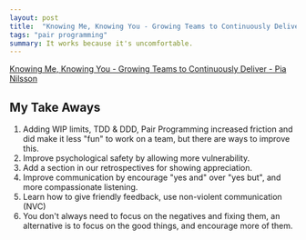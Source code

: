 ```yaml
---
layout: post
title:  "Knowing Me, Knowing You - Growing Teams to Continuously Deliver"
tags: "pair programming"
summary: It works because it's uncomfortable.
---
```


[Knowing Me, Knowing You - Growing Teams to Continuously Deliver - Pia Nilsson](https://www.youtube.com/watch?v=S92vVAEofes)

## My Take Aways

1. Adding WIP limits, TDD & DDD, Pair Programming increased friction and did make it less "fun" to work on a team, but there are ways to improve this.
2. Improve psychological safety by allowing more vulnerability.
3. Add a section in our retrospectives for showing appreciation.
4. Improve communication by encourage "yes and" over "yes but", and more compassionate listening.
5. Learn how to give friendly feedback, use non-violent communication (NVC)
6. You don't always need to focus on the negatives and fixing them, an alternative is to focus on the good things, and encourage more of them.
